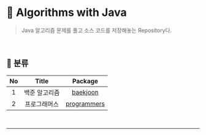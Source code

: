 # 📐 Algorithms with Java

> Java 알고리즘 문제를 풀고 소스 코드를 저장해놓는 Repository다.

<br>

## 📑 분류

| No | Title | Package |
|:---:|:---:|:---:|
| 1 | 백준 알고리즘 | [baekjoon](https://github.com/xlffm3/java-algorithms/tree/master/src/baekjoon) |
| 2 | 프로그래머스 | [programmers](https://github.com/xlffm3/java-algorithms/tree/master/src/programmers) |

<br>

---
